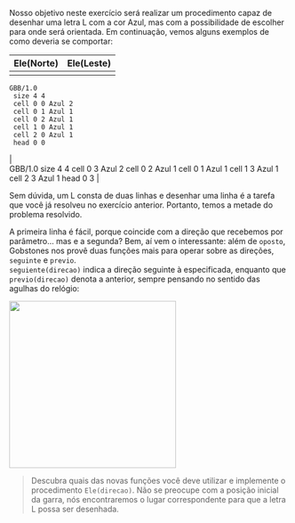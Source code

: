Nosso objetivo neste exercício será realizar um procedimento capaz de desenhar uma letra L com a cor Azul, mas com a possibilidade de escolher para onde será orientada. Em continuação, vemos alguns exemplos de como deveria se comportar:
 
|Ele(Norte)|Ele(Leste)|
|:--------:|:-------:|
|<gs-board> 
    GBB/1.0
     size 4 4
     cell 0 0 Azul 2
     cell 0 1 Azul 1
     cell 0 2 Azul 1
     cell 1 0 Azul 1
     cell 2 0 Azul 1
     head 0 0 
  </gs-board>|
  <gs-board>   
    GBB/1.0
     size 4 4
     cell 0 3 Azul 2
     cell 0 2 Azul 1
     cell 0 1 Azul 1
     cell 1 3 Azul 1
     cell 2 3 Azul 1
     head 0 3
   </gs-board>|
 
Sem dúvida, um L consta de duas linhas e desenhar uma linha é a tarefa que você já resolveu no exercício anterior. Portanto, temos a metade do problema resolvido.

A primeira linha é fácil, porque coincide com a direção que recebemos por parâmetro… mas e a segunda? Bem, aí vem o interessante: além de `oposto`, Gobstones nos provê duas funções mais para operar sobre as direções, `seguinte` e `previo`.
<br>
`seguiente(direcao)` indica a direção seguinte à especificada, enquanto que `previo(direcao)` denota a anterior, sempre pensando no sentido das agulhas do relógio:
 
<img src="https://raw.githubusercontent.com/sagrado-corazon-alcal/mumuki-guia-fundamentos-expresiones/master/images/rosa-de-los-vientos.png" width=300 />

> Descubra quais das novas funções você deve utilizar e implemente o procedimento `Ele(direcao)`. Não se preocupe com a posição inicial da garra, nós encontraremos o lugar correspondente para que a letra L possa ser desenhada.
